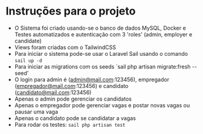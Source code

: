 # Instruções para o projeto

- O Sistema foi criado usando-se o banco de dados MySQL, Docker e Testes automatizados e autenticação com 3 'roles' (admin, employer e candidate)
- Views foram criadas com o TailwindCSS
- Para iniciar o sistema pode-se usar o Laravel Sail usando o comando `sail up -d`
- Para iniciar as migrations com os seeds `sail php artisan migrate:fresh --seed'
- O login para admin é (admin@mail.com:123456), empregador (empregador@mail.com:123456) e candidato (candidato@mail.com:123456)
- Apenas o admin pode gerenciar os candidatos
- Apenas o empregador pode gerenciar vagas e postar novas vagas ou pausar uma vaga
- Apenas o candidato pode se candidatar a vagas
- Para rodar os testes: `sail php artisan test`
